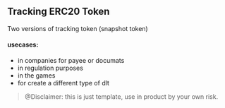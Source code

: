 ## Tracking ERC20 Token
Two versions of tracking token (snapshot token)

#### usecases:
- in companies for payee or documats
- in regulation purposes
- in the games
- for create a different type of dlt

> @Disclaimer: this is just template, use in product by your own risk.
